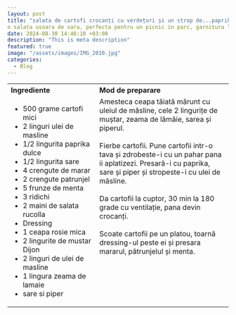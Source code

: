 ```yaml
---
layout: post
title: "salata de cartofi crocanți cu verdețuri și un strop de...paprika"
o salata usoara de vara, perfecta pentru un picnic in parc, garnitura la gratar sau un pranz rapid la birou. 
date: 2024-08-30 14:46:10 +03:00
description: "This is meta description"
featured: true
image: "/assets/images/IMG_2010.jpg"
categories:
  - Blog
---
```


<table style="width: 100%; border-collapse: collapse;">
  <tr>
    <th style="text-align: left;width: 40%;vertical-align: top;">Ingrediente</th>
    <th style="text-align: left;width: 60%;vertical-align: top;">Mod de preparare</th>
  </tr>
  <tr>
    <td style="text-align: left;width: 40%;vertical-align: top;">
      <ul>
        <li>500 grame cartofi mici</li>
        <li>2 linguri ulei de masline</li>
        <li>1/2 lingurita paprika dulce</li>
        <li>1/2 lingurita sare</li>
        <li>4 crengute de marar</li>
        <li>2 crengute patrunjel</li>
        <li>5 frunze de menta</li>
        <li>3 ridichi</li>
        <li>2 maini de salata rucolla</li>
        <li>Dressing</li>
        <li>1 ceapa rosie mica</li>
        <li>2 lingurite de mustar Dijon</li>
        <li>2 linguri de ulei de masline</li>
        <li>1 lingura zeama de lamaie</li>
        <li>sare si piper</li>
      </ul>
    </td>
    <td style="text-align: left;width: 60%;vertical-align: top;">
      Amesteca ceapa tăiată mărunt cu uleiul de măsline, cele 2 lingurițe de muștar, zeama de lămâie, sarea și piperul.  <br><br>
      Fierbe cartofii. Pune cartofii intr-o tava și zdrobeste-i cu un pahar pana ii aplatizezi. Presară-i cu paprika, sare și piper și stropeste-i cu ulei de măsline.  <br><br>
      Da cartofii la cuptor, 30 min la 180 grade cu ventilație, pana devin crocanți. <br><br>
      Scoate cartofii pe un platou, toarnă dressing-ul peste ei și presara mararul, pătrunjelul și menta.
    </td>
  </tr>
</table>

